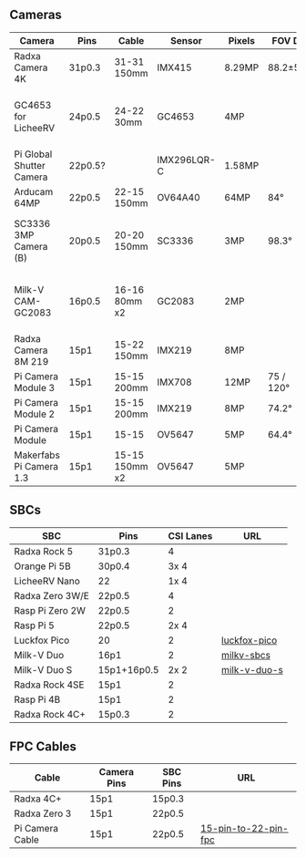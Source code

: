 ## Cameras
| Camera                          | Pins    | Cable          | Sensor      | Pixels | FOV D     | URL |
|---------------------------------|---------|----------------|-------------|--------|-----------|-----|
| Radxa Camera 4K                 | 31p0.3  | 31-31 150mm    | IMX415      | 8.29MP | 88.2±5°   | |
| GC4653 for LicheeRV             | 24p0.5  | 24-22 30mm     | GC4653      | 4MP    |           | [gc4653-camera-for-licheerv-nano](https://shop.plati.ma/products/gc4653-camera-module-for-licheerv-nano) |
| Pi Global Shutter Camera        | 22p0.5? |                | IMX296LQR-C | 1.58MP |           | |
| Arducam 64MP                    | 22p0.5  | 22-15 150mm    | OV64A40     | 64MP   | 84°       | |
| SC3336 3MP Camera (B)           | 20p0.5  | 20-20 150mm    | SC3336      | 3MP    | 98.3°     | [luckfox-sc3336-3mp-camera-b](https://shop.plati.ma/products/luckfox-sc3336-3mp-camera-b) |
| Milk-V CAM-GC2083               | 16p0.5  | 16-16 80mm x2  | GC2083      | 2MP    |           | [cam-gc2083-for-milk-v-duo](https://shop.plati.ma/products/cam-gc2083-for-milk-v-duo) |
| Radxa Camera 8M 219             | 15p1    | 15-22 150mm    | IMX219      | 8MP    |           | |
| Pi Camera Module 3              | 15p1    | 15-15 200mm    | IMX708      | 12MP   | 75 / 120° | |
| Pi Camera Module 2              | 15p1    | 15-15 200mm    | IMX219      | 8MP    | 74.2°     | |
| Pi Camera Module                | 15p1    | 15-15          | OV5647      | 5MP    | 64.4°     | |
| Makerfabs Pi Camera 1.3         | 15p1    | 15-15 150mm x2 | OV5647      | 5MP    |           | [5mp-sbc-camera](https://shop.plati.ma/products/5mp-sbc-camera) |

## SBCs
| SBC             | Pins   | CSI Lanes | URL |
|-----------------|--------|-----------|-----|
| Radxa Rock 5    | 31p0.3 | 4         | |
| Orange Pi 5B    | 30p0.4 | 3x 4      | |
| LicheeRV Nano   | 22     | 1x 4      |
| Radxa Zero 3W/E | 22p0.5 | 4         | |
| Rasp Pi Zero 2W | 22p0.5 | 2         | |
| Rasp Pi 5       | 22p0.5 | 2x 4      | |
| Luckfox Pico    | 20     | 2         | [luckfox-pico](https://shop.plati.ma/search?q=pico) |
| Milk-V Duo      | 16p1   | 2         | [milkv-sbcs](https://shop.plati.ma/collections/all?filter.p.vendor=Milk-V) |
| Milk-V Duo S    | 15p1+16p0.5  | 2x 2      | [milk-v-duo-s](https://shop.plati.ma/products/milk-v-duo-s) |
| Radxa Rock 4SE  | 15p1   | 2         | |
| Rasp Pi 4B      | 15p1   | 2         | |
| Radxa Rock 4C+  | 15p0.3 | 2         | |

## FPC Cables
| Cable           | Camera Pins | SBC Pins | URL |
|-----------------|-------------|----------|-----|
| Radxa 4C+       | 15p1        | 15p0.3   | |
| Radxa Zero 3    | 15p1        | 22p0.5   | |
| Pi Camera Cable | 15p1        | 22p0.5   | [15-pin-to-22-pin-fpc](https://shop.plati.ma/products/15-pin-to-22-pin-fpc) |

